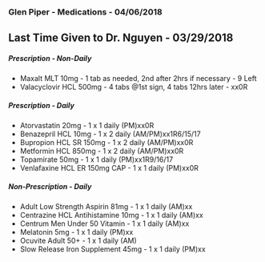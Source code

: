 ### Glen Piper - Medications - 04/06/2018
## Last Time Given to Dr. Nguyen - 03/29/2018

##### Prescription - Non-Daily
-   Maxalt MLT 10mg - 1 tab as needed, 2nd after 2hrs if necessary - 9 Left
-   Valacyclovir HCL 500mg - 4 tabs @1st sign, 4 tabs 12hrs later - xx0R

##### Prescription - Daily
-   Atorvastatin 20mg                 - 1 x 1 daily (PM)xx0R
-   Benazepril HCL 10mg               - 1 x 2 daily (AM/PM)xx1R6/15/17
-   Bupropion HCL SR 150mg            - 1 x 2 daily (AM/PM)xx0R
-   Metformin HCL 850mg               - 1 x 2 daily (AM/PM)xx0R
-   Topamirate 50mg                   - 1 x 1 daily (PM)xx1R9/16/17
-   Venlafaxine HCL ER 150mg CAP      - 1 x 1 daily (PM)xx0R


##### Non-Prescription - Daily
-   Adult Low Strength Aspirin 81mg   - 1 x 1 daily (AM)xx
-   Centrazine HCL Antihistamine 10mg - 1 x 1 daily (AM)xx
-   Centrum Men Under 50 Vitamin      - 1 x 1 daily (AM)xx
-   Melatonin 5mg                     - 1 x 1 daily (PM)xx
-   Ocuvite Adult 50+						- 1 x 1 daily (AM)
-   Slow Release Iron Supplement 45mg	- 1 x 1 daily (PM)xx
